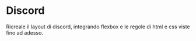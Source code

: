 Discord
===
Ricreale il layout di discord, integrando flexbox e le regole di html e css viste fino ad adesso.